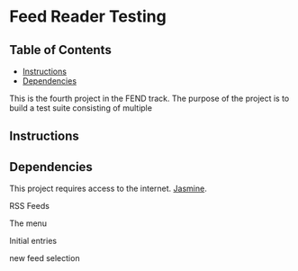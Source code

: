 # Feed Reader Testing

## Table of Contents

* [Instructions](#instructions)
* [Dependencies](#dependencies)

This is the fourth project in the FEND track. The purpose of the project is to build a test suite consisting of multiple 

## Instructions

## Dependencies

This project requires access to the internet.
[Jasmine](https://jasmine.github.io/).

RSS Feeds


The menu

Initial entries

new feed selection